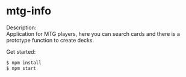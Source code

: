 # mtg-info

Description: <br>
Application for MTG players, here you can search cards and there is a prototype function to create decks.

Get started:
```sh
$ npm install 
$ npm start 
```
